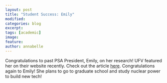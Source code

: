 ```yaml
---
layout: post
title: "Student Success: Emily"
modified:
categories: blog
excerpt: 
tags: [academic]
image:
feature:  
author: annabelle
---
```

Congratulations to past PSA President, Emily, on her research! UFV featured her on their website recently. Check out the article [here](https://blogs.ufv.ca/blog/2021/04/ufv-helped-barista-go-from-steaming-lattes-to-stem-research/?utm_source=hootsuite&utm_medium=facebook&utm_term=university+of+the+fraser+valley).
Congratulations again to Emily! She plans to go to graduate school and study nuclear power to build new tech! 